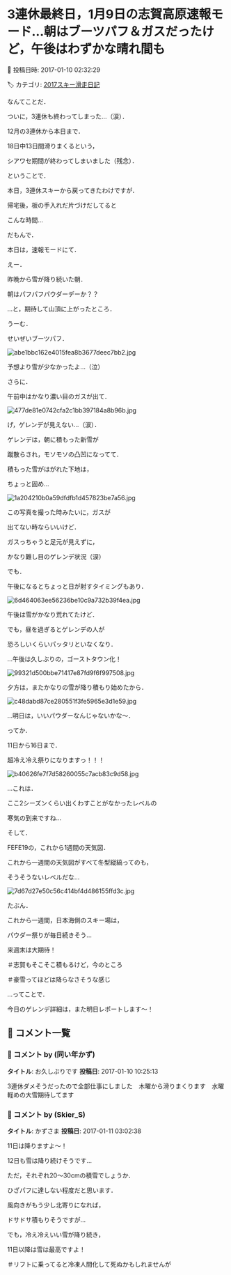 # 3連休最終日，1月9日の志賀高原速報モード…朝はブーツパフ＆ガスだったけど，午後はわずかな晴れ間も

📅 投稿日時: 2017-01-10 02:32:29

🏷️ カテゴリ: [2017スキー滑走日記](c7d777cecfc91bdf0fa464ad62c6d49ab.md)

なんてことだ．


ついに，3連休も終わってしまった…（涙）．


12月の3連休から本日まで．


18日中13日間滑りまくるという，


シアワセ期間が終わってしまいました（残念）．





ということで．


本日，3連休スキーから戻ってきたわけですが．


帰宅後，板の手入れだ片づけだしてると


こんな時間…





だもんで．


本日は，速報モードにて．





えー．


昨晩から雪が降り続いた朝．


朝はパフパフパウダーデーか？？


…と，期待して山頂に上がったところ．





うーむ．


せいぜいブーツパフ．




![abe1bbc162e4015fea8b3677deec7bb2.jpg](images/abe1bbc162e4015fea8b3677deec7bb2.jpg)




予想より雪が少なかったよ…（泣）





さらに．


午前中はかなり濃い目のガスが出て．




![477de81e0742cfa2c1bb397184a8b96b.jpg](images/477de81e0742cfa2c1bb397184a8b96b.jpg)




げ，ゲレンデが見えない…（涙）．





ゲレンデは，朝に積もった新雪が


蹴散らされ，モソモソの凸凹になってて．


積もった雪がはがれた下地は，


ちょっと固め…




![1a204210b0a59dfdfb1d457823be7a56.jpg](images/1a204210b0a59dfdfb1d457823be7a56.jpg)




この写真を撮った時みたいに，ガスが


出てない時ならいいけど．


ガスっちゃうと足元が見えずに，


かなり難し目のゲレンデ状況（涙）





でも．


午後になるとちょっと日が射すタイミングもあり．




![6d464063ee56236be10c9a732b39f4ea.jpg](images/6d464063ee56236be10c9a732b39f4ea.jpg)




午後は雪がかなり荒れてたけど．


でも，昼を過ぎるとゲレンデの人が


恐ろしいくらいパッタリといなくなり．


…午後は久しぶりの，ゴーストタウン化！




![99321d500bbe71417e87fd9f6f997508.jpg](images/99321d500bbe71417e87fd9f6f997508.jpg)







夕方は，またかなりの雪が降り積もり始めたから．




![c48dabd87ce280551f3fe5965e3d1e59.jpg](images/c48dabd87ce280551f3fe5965e3d1e59.jpg)




…明日は，いいパウダーなんじゃないかな～．





ってか．


11日から16日まで．


超冷え冷え祭りになりますっ！！！




![b40626fe7f7d58260055c7acb83c9d58.jpg](images/b40626fe7f7d58260055c7acb83c9d58.jpg)




…これは．


ここ2シーズンくらい出くわすことがなかったレベルの


寒気の到来ですね…





そして．


FEFE19の，これから1週間の天気図．


これから一週間の天気図がすべて冬型縦縞ってのも，


そうそうないレベルだな…




![7d67d27e50c56c414bf4d486155ffd3c.jpg](images/7d67d27e50c56c414bf4d486155ffd3c.jpg)




たぶん．


これから一週間，日本海側のスキー場は，


パウダー祭りが毎日続きそう…


来週末は大期待！


＃志賀もそこそこ積もるけど，今のところ


＃豪雪ってほどは降らなさそうな感じ





…ってことで．


今日のゲレンデ詳細は，また明日レポートします～！

## 💬 コメント一覧

### 💬 コメント by (同い年かず)
**タイトル**: お久しぶりです
**投稿日**: 2017-01-10 10:25:13

3連休ダメそうだったので全部仕事にしました　木曜から滑りまくります　水曜軽めの大雪期待してます

### 💬 コメント by (Skier_S)
**タイトル**: かずさま
**投稿日**: 2017-01-11 03:02:38

11日は降りますよ～！

12日も雪は降り続けそうです…

ただ，それぞれ20～30cmの積雪でしょうか．

ひざパフに達しない程度だと思います．

風向きがもう少し北寄りになれば，

ドサドサ積もりそうですが…

でも，冷え冷えいい雪が降り続き，

11日以降は雪は最高ですよ！

＃リフトに乗ってると冷凍人間化して死ぬかもしれませんが

